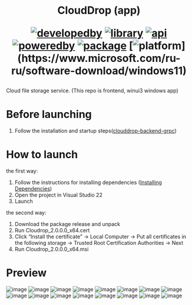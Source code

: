ㅤ<h1 align="center">CloudDrop (app)

[![developedby](https://img.shields.io/badge/Developed%20by-nnveter-orange)](https://github.com/nnveter)
[![library](https://img.shields.io/badge/Library-WinUi%203-blueviolet)](https://learn.microsoft.com/ru-ru/windows/apps/winui/)
[![api](https://img.shields.io/badge/API-gRPC-blue)](https://grpc.io/)
[![poweredby](https://img.shields.io/badge/Platform-.NET%206-blueviolet)](https://dotnet.microsoft.com)
[![package](https://img.shields.io/badge/Platform-Windows%20App%20Sdk-blueviolet)](https://developer.microsoft.com/ru-ru/windows/downloads/windows-sdk/)
[![platform](https://img.shields.io/badge/Platform-Windows%2011%20(10.0.22621.0)-blueviolet)](https://www.microsoft.com/ru-ru/software-download/windows11)
</h1>

Cloud file storage service. (This repo is frontend, winui3 windows app)


# Before launching
1. Follow the installation and startup steps([clouddrop-backend-grpc](https://github.com/fllcker/clouddrop-backend-grpc))

# How to launch
the first way:
1. Follow the instructions for installing dependencies ([Installing Dependencies](https://learn.microsoft.com/ru-ru/windows/apps/windows-app-sdk/set-up-your-development-environment?tabs=cs-vs-community%2Ccpp-vs-community%2Cvs-2022-17-1-a%2Cvs-2022-17-1-b))
2. Open the project in Visual Studio 22
3. Launch

the second way:
1. Download the package release and unpack
2. Run Cloudrop_2.0.0.0_x64.cert
3. Click “Install the certificate” → Local Computer → Put all certificates in the following storage → Trusted Root Certification Authorities → Next
4. Run Cloudrop_2.0.0.0_x64.msi

# Preview
![image](https://user-images.githubusercontent.com/34833258/210187614-420c6e64-2ebb-4206-8425-293cbc1102a7.png)
![image](https://user-images.githubusercontent.com/34833258/210187621-15e5fdf9-a462-4af8-9bff-cde94bcc13d6.png)
![image](https://user-images.githubusercontent.com/34833258/210187628-8a95211e-60ac-4d24-ad34-a3609a407711.png)
![image](https://user-images.githubusercontent.com/34833258/210187634-ca6a4969-95fa-44cb-b7ab-e910b4de2885.png)
![image](https://user-images.githubusercontent.com/34833258/210187638-e6155866-6246-41f8-a2fc-b29963f4a397.png)
![image](https://user-images.githubusercontent.com/34833258/210187651-42098d78-89d3-42de-a2aa-d7b386c10a18.png)
![image](https://user-images.githubusercontent.com/34833258/210187663-81e8f45c-f56a-4437-88a5-f56adb53fa77.png)
![image](https://user-images.githubusercontent.com/34833258/210187668-641cc868-d61c-490e-babc-f8cb488ec918.png)
![image](https://user-images.githubusercontent.com/34833258/210187673-8fa5be42-60db-459b-befe-d7d02de572f8.png)
![image](https://user-images.githubusercontent.com/34833258/210187676-32d3c897-1674-42bd-8a71-f943a61383ad.png)
![image](https://user-images.githubusercontent.com/34833258/210187686-2e87a4e6-0cd2-4c4b-ba41-7e781c0925ae.png)
![image](https://user-images.githubusercontent.com/34833258/210187691-77492261-8e6a-4046-b7e4-d731b2190fa0.png)
![image](https://user-images.githubusercontent.com/34833258/210187693-24c3a868-e512-4d23-896d-0375467baef1.png)
![image](https://user-images.githubusercontent.com/34833258/210187699-9380dd7f-579a-4c9c-a04b-84fa6f89c555.png)
![image](https://user-images.githubusercontent.com/34833258/210187702-9a649689-c2a8-4d73-95ac-83afd5bed79f.png)
![image](https://user-images.githubusercontent.com/34833258/210187710-225d5388-478d-485d-830d-2e6fed43a863.png)
